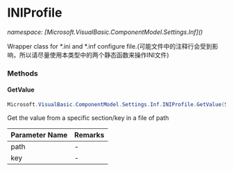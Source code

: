 ﻿# INIProfile
_namespace: [Microsoft.VisualBasic.ComponentModel.Settings.Inf](<a href="#" onClick="load('/docs/Microsoft.VisualBasic.ComponentModel.Settings.Inf/index.md')"></a>)_

Wrapper class for *.ini and *.inf configure file.(可能文件中的注释行会受到影响，所以请尽量使用本类型中的两个静态函数来操作INI文件)



### Methods

#### GetValue
```csharp
Microsoft.VisualBasic.ComponentModel.Settings.Inf.INIProfile.GetValue(System.String,System.String,System.String)
```
Get the value from a specific section/key in a file of path

|Parameter Name|Remarks|
|--------------|-------|
|path|-|
|key|-|



